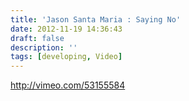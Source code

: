 ```yaml
---
title: 'Jason Santa Maria : Saying No'
date: 2012-11-19 14:36:43
draft: false
description: ''
tags: [developing, Video]
---
```


http://vimeo.com/53155584